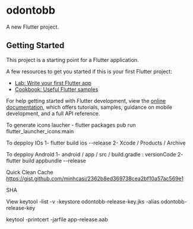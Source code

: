 # odontobb

A new Flutter project.

## Getting Started

This project is a starting point for a Flutter application.

A few resources to get you started if this is your first Flutter project:

- [Lab: Write your first Flutter app](https://docs.flutter.dev/get-started/codelab)
- [Cookbook: Useful Flutter samples](https://docs.flutter.dev/cookbook)

For help getting started with Flutter development, view the
[online documentation](https://docs.flutter.dev/), which offers tutorials,
samples, guidance on mobile development, and a full API reference.



To generate icons laucher - flutter packages pub run flutter_launcher_icons:main

To depploy IOs 
1- flutter build ios --release 
2- Xcode / Products / Archive

To depploy Android 
1- android / app / src / build.gradle : versionCode 
2- flutter build appbundle --release


Quick Clean Cache https://gist.github.com/minhcasi/2362b8ed369738cea2bf10a57ac569e1

SHA

View
keytool -list -v -keystore odontobb-release-key.jks -alias odontobb-release-key

keytool -printcert -jarfile app-release.aab

